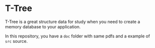 # T-Tree

T-Tree is a great structure data for study when you need to create a memory database to your application.

In this repository, you have a `doc` folder with same pdfs and a example of `src` source.